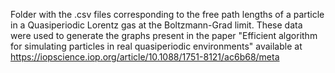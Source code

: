 Folder with the .csv files corresponding to the free path lengths of a particle in a Quasiperiodic Lorentz gas at the Boltzmann-Grad limit. These data were used to generate the graphs present in the paper "Efficient algorithm for simulating particles in real quasiperiodic environments" available at https://iopscience.iop.org/article/10.1088/1751-8121/ac6b68/meta
